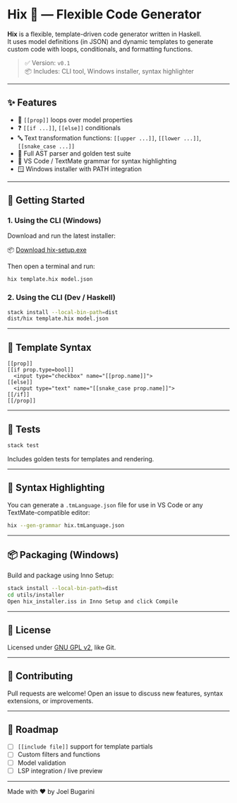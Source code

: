 # Hix 🧩 — Flexible Code Generator

**Hix** is a flexible, template-driven code generator written in Haskell.  
It uses model definitions (in JSON) and dynamic templates to generate custom code with loops, conditionals, and formatting functions.

> ✅ Version: `v0.1`  
> 📦 Includes: CLI tool, Windows installer, syntax highlighter

---

## ✨ Features

- 🔁 `[[prop]]` loops over model properties
- ❓ `[[if ...]]`, `[[else]]` conditionals
- 🔤 Text transformation functions: `[[upper ...]]`, `[[lower ...]]`, `[[snake_case ...]]`
- 🧠 Full AST parser and golden test suite
- 🎨 VS Code / TextMate grammar for syntax highlighting
- 🪟 Windows installer with PATH integration

---

## 🚀 Getting Started

### 1. Using the CLI (Windows)

Download and run the latest installer:

📦 [Download hix-setup.exe](https://github.com/yourusername/hix/releases)

Then open a terminal and run:

```bash
hix template.hix model.json
```

### 2. Using the CLI (Dev / Haskell)

```bash
stack install --local-bin-path=dist
dist/hix template.hix model.json
```

---

## 📂 Template Syntax

```hix
[[prop]]
[[if prop.type=bool]]
  <input type="checkbox" name="[[prop.name]]">
[[else]]
  <input type="text" name="[[snake_case prop.name]]">
[[/if]]
[[/prop]]
```

---

## 🧪 Tests

```bash
stack test
```

Includes golden tests for templates and rendering.

---

## 🎨 Syntax Highlighting

You can generate a `.tmLanguage.json` file for use in VS Code or any TextMate-compatible editor:

```bash
hix --gen-grammar hix.tmLanguage.json
```

---

## 📦 Packaging (Windows)

Build and package using Inno Setup:

```bash
stack install --local-bin-path=dist
cd utils/installer
Open hix_installer.iss in Inno Setup and click Compile
```

---

## 📄 License

Licensed under [GNU GPL v2](LICENSE), like Git.

---

## 🤝 Contributing

Pull requests are welcome! Open an issue to discuss new features, syntax extensions, or improvements.

---

## 🧠 Roadmap

- [ ] `[[include file]]` support for template partials
- [ ] Custom filters and functions
- [ ] Model validation
- [ ] LSP integration / live preview

---

Made with ❤️ by Joel Bugarini

